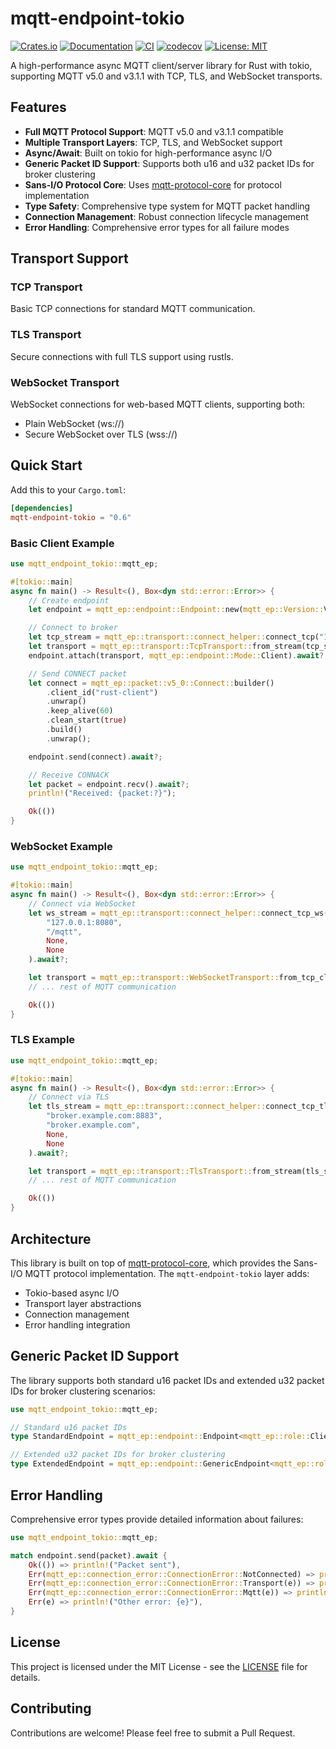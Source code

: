 # mqtt-endpoint-tokio

[![Crates.io](https://img.shields.io/crates/v/mqtt-endpoint-tokio.svg)](https://crates.io/crates/mqtt-endpoint-tokio)
[![Documentation](https://docs.rs/mqtt-endpoint-tokio/badge.svg)](https://docs.rs/mqtt-endpoint-tokio)
[![CI](https://github.com/redboltz/mqtt-endpoint-tokio/workflows/CI/badge.svg)](https://github.com/redboltz/mqtt-endpoint-tokio/actions)
[![codecov](https://codecov.io/gh/redboltz/mqtt-endpoint-tokio/branch/main/graph/badge.svg)](https://codecov.io/gh/redboltz/mqtt-endpoint-tokio)
[![License: MIT](https://img.shields.io/badge/License-MIT-yellow.svg)](https://opensource.org/licenses/MIT)

A high-performance async MQTT client/server library for Rust with tokio, supporting MQTT v5.0 and v3.1.1 with TCP, TLS, and WebSocket transports.

## Features

- **Full MQTT Protocol Support**: MQTT v5.0 and v3.1.1 compatible
- **Multiple Transport Layers**: TCP, TLS, and WebSocket support
- **Async/Await**: Built on tokio for high-performance async I/O
- **Generic Packet ID Support**: Supports both u16 and u32 packet IDs for broker clustering
- **Sans-I/O Protocol Core**: Uses [mqtt-protocol-core](https://crates.io/crates/mqtt-protocol-core) for protocol implementation
- **Type Safety**: Comprehensive type system for MQTT packet handling
- **Connection Management**: Robust connection lifecycle management
- **Error Handling**: Comprehensive error types for all failure modes

## Transport Support

### TCP Transport
Basic TCP connections for standard MQTT communication.

### TLS Transport
Secure connections with full TLS support using rustls.

### WebSocket Transport
WebSocket connections for web-based MQTT clients, supporting both:
- Plain WebSocket (ws://)
- Secure WebSocket over TLS (wss://)

## Quick Start

Add this to your `Cargo.toml`:

```toml
[dependencies]
mqtt-endpoint-tokio = "0.6"
```

### Basic Client Example

```rust
use mqtt_endpoint_tokio::mqtt_ep;

#[tokio::main]
async fn main() -> Result<(), Box<dyn std::error::Error>> {
    // Create endpoint
    let endpoint = mqtt_ep::endpoint::Endpoint::new(mqtt_ep::Version::V5_0);

    // Connect to broker
    let tcp_stream = mqtt_ep::transport::connect_helper::connect_tcp("127.0.0.1:1883", None).await?;
    let transport = mqtt_ep::transport::TcpTransport::from_stream(tcp_stream);
    endpoint.attach(transport, mqtt_ep::endpoint::Mode::Client).await?;

    // Send CONNECT packet
    let connect = mqtt_ep::packet::v5_0::Connect::builder()
        .client_id("rust-client")
        .unwrap()
        .keep_alive(60)
        .clean_start(true)
        .build()
        .unwrap();

    endpoint.send(connect).await?;

    // Receive CONNACK
    let packet = endpoint.recv().await?;
    println!("Received: {packet:?}");

    Ok(())
}
```

### WebSocket Example

```rust
use mqtt_endpoint_tokio::mqtt_ep;

#[tokio::main]
async fn main() -> Result<(), Box<dyn std::error::Error>> {
    // Connect via WebSocket
    let ws_stream = mqtt_ep::transport::connect_helper::connect_tcp_ws(
        "127.0.0.1:8080",
        "/mqtt",
        None,
        None
    ).await?;

    let transport = mqtt_ep::transport::WebSocketTransport::from_tcp_client_stream(ws_stream.into_inner());
    // ... rest of MQTT communication

    Ok(())
}
```

### TLS Example

```rust
use mqtt_endpoint_tokio::mqtt_ep;

#[tokio::main]
async fn main() -> Result<(), Box<dyn std::error::Error>> {
    // Connect via TLS
    let tls_stream = mqtt_ep::transport::connect_helper::connect_tcp_tls(
        "broker.example.com:8883",
        "broker.example.com",
        None,
        None
    ).await?;

    let transport = mqtt_ep::transport::TlsTransport::from_stream(tls_stream);
    // ... rest of MQTT communication

    Ok(())
}
```

## Architecture

This library is built on top of [mqtt-protocol-core](https://crates.io/crates/mqtt-protocol-core), which provides the Sans-I/O MQTT protocol implementation. The `mqtt-endpoint-tokio` layer adds:

- Tokio-based async I/O
- Transport layer abstractions
- Connection management
- Error handling integration

## Generic Packet ID Support

The library supports both standard u16 packet IDs and extended u32 packet IDs for broker clustering scenarios:

```rust
use mqtt_endpoint_tokio::mqtt_ep;

// Standard u16 packet IDs
type StandardEndpoint = mqtt_ep::endpoint::Endpoint<mqtt_ep::role::Client>;

// Extended u32 packet IDs for broker clustering
type ExtendedEndpoint = mqtt_ep::endpoint::GenericEndpoint<mqtt_ep::role::Client, u32>;
```

## Error Handling

Comprehensive error types provide detailed information about failures:

```rust
use mqtt_endpoint_tokio::mqtt_ep;

match endpoint.send(packet).await {
    Ok(()) => println!("Packet sent"),
    Err(mqtt_ep::connection_error::ConnectionError::NotConnected) => println!("Need to connect first"),
    Err(mqtt_ep::connection_error::ConnectionError::Transport(e)) => println!("Network error: {e}"),
    Err(mqtt_ep::connection_error::ConnectionError::Mqtt(e)) => println!("Protocol error: {e:?}"),
    Err(e) => println!("Other error: {e}"),
}
```

## License

This project is licensed under the MIT License - see the [LICENSE](LICENSE) file for details.

## Contributing

Contributions are welcome! Please feel free to submit a Pull Request.
